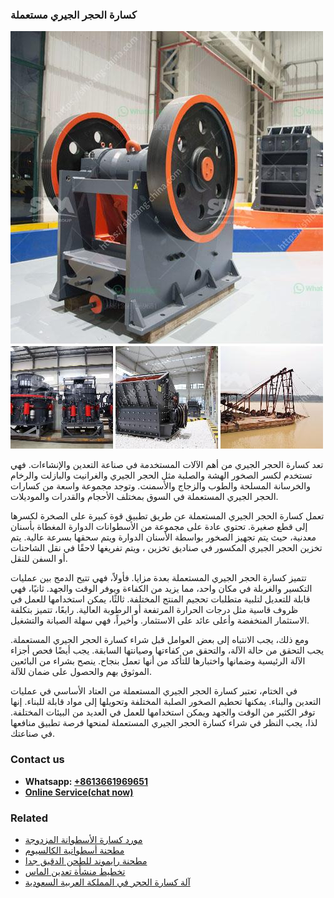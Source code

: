 <h3>كسارة الحجر الجيري مستعملة</h3><img src='1701852730.jpg' alt=''><p>تعد كسارة الحجر الجيري من أهم الآلات المستخدمة في صناعة التعدين والإنشاءات. فهي تستخدم لكسر الصخور الهشة والصلبة مثل الحجر الجيري والغرانيت والبازلت والرخام والخرسانة المسلحة والطوب والزجاج والأسمنت. وتوجد مجموعة واسعة من كسارات الحجر الجيري المستعملة في السوق بمختلف الأحجام والقدرات والموديلات.</p><p>تعمل كسارة الحجر الجيري المستعملة عن طريق تطبيق قوة كبيرة على الصخرة لكسرها إلى قطع صغيرة. تحتوي عادة على مجموعة من الأسطوانات الدوارة المغطاة بأسنان معدنية، حيث يتم تجهيز الصخور بواسطة الأسنان الدوارة ويتم سحقها بسرعة عالية. يتم تخزين الحجر الجيري المكسور في صناديق تخزين ، ويتم تفريغها لاحقًا في نقل الشاحنات أو السفن للنقل.</p><p>تتميز كسارة الحجر الجيري المستعملة بعدة مزايا. فأولاً، فهي تتيح الدمج بين عمليات التكسير والغربلة في مكان واحد، مما يزيد من الكفاءة ويوفر الوقت والجهد. ثانيًا، فهي قابلة للتعديل لتلبية متطلبات تحجيم المنتج المختلفة. ثالثًا، يمكن استخدامها للعمل في ظروف قاسية مثل درجات الحرارة المرتفعة أو الرطوبة العالية. رابعًا، تتميز بتكلفة الاستثمار المنخفضة وأعلى عائد على الاستثمار. وأخيراً، فهي سهلة الصيانة والتشغيل.</p><p>ومع ذلك، يجب الانتباه إلى بعض العوامل قبل شراء كسارة الحجر الجيري المستعملة. يجب التحقق من حالة الآلة، والتحقق من كفاءتها وصيانتها السابقة. يجب أيضًا فحص أجزاء الآلة الرئيسية وضمانها واختبارها للتأكد من أنها تعمل بنجاح. ينصح بشراء من البائعين الموثوق بهم والحصول على ضمان للآلة.</p><p>في الختام، تعتبر كسارة الحجر الجيري المستعملة من العتاد الأساسي في عمليات التعدين والبناء. يمكنها تحطيم الصخور الصلبة المختلفة وتحويلها إلى مواد قابلة للبناء. إنها توفر الكثير من الوقت والجهد ويمكن استخدامها للعمل في العديد من البيئات المختلفة. لذا، يجب النظر في شراء كسارة الحجر الجيري المستعملة لمنحها فرصة تطبيق منافعها في صناعتك.</p><h3>Contact us</h3><ul><li><strong>Whatsapp:&nbsp;<a href="https://wa.me/8613661969651">+8613661969651</a></strong></li><li><a href="https://swt.shibang-china.com/?git&amp;zhl&amp;كسارة الحجر الجيري مستعملة"><strong>Online Service(chat now)</strong></a></li></ul><h3>Related</h3><ul><li><a href='مورد كسارة الأسطوانة المزدوجة.md'>مورد كسارة الأسطوانة المزدوجة</a></li><li><a href='مطحنة أسطوانية الكالسيوم.md'>مطحنة أسطوانية الكالسيوم</a></li><li><a href='مطحنة رايموند للطحن الدقيق جدا.md'>مطحنة رايموند للطحن الدقيق جدا</a></li><li><a href='تخطيط منشأة تعدين الماس.md'>تخطيط منشأة تعدين الماس</a></li><li><a href='آلة كسارة الحجر في المملكة العربية السعودية.md'>آلة كسارة الحجر في المملكة العربية السعودية</a></li></ul>